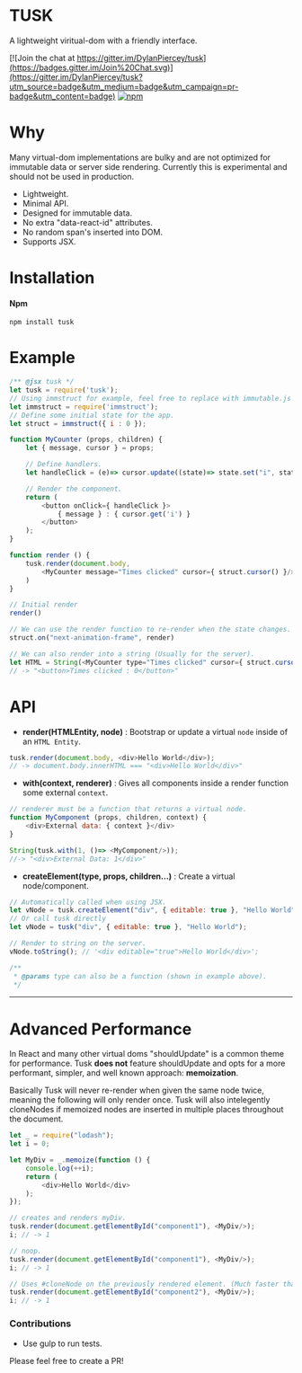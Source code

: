 # TUSK

A lightweight viritual-dom with a friendly interface.

[![Join the chat at https://gitter.im/DylanPiercey/tusk](https://badges.gitter.im/Join%20Chat.svg)](https://gitter.im/DylanPiercey/tusk?utm_source=badge&utm_medium=badge&utm_campaign=pr-badge&utm_content=badge)
[![npm](https://img.shields.io/npm/dm/tusk.svg)](https://www.npmjs.com/package/tusk)

# Why
Many virtual-dom implementations are bulky and are not optimized for immutable data or server side rendering.
Currently this is experimental and should not be used in production.

* Lightweight.
* Minimal API.
* Designed for immutable data.
* No extra "data-react-id" attributes.
* No random span's inserted into DOM.
* Supports JSX.

# Installation

#### Npm
```console
npm install tusk
```

# Example

```javascript
/** @jsx tusk */
let tusk = require('tusk');
// Using immstruct for example, feel free to replace with immutable.js or others.
let immstruct = require('immstruct');
// Define some initial state for the app.
let struct = immstruct({ i : 0 });

function MyCounter (props, children) {
    let { message, cursor } = props;

    // Define handlers.
    let handleClick = (e)=> cursor.update((state)=> state.set("i", state.get("i") + 1));

    // Render the component.
    return (
        <button onClick={ handleClick }>
            { message } : { cursor.get('i') }
        </button>
    );
}

function render () {
    tusk.render(document.body,
        <MyCounter message="Times clicked" cursor={ struct.cursor() }/>
    )
}

// Initial render
render()

// We can use the render function to re-render when the state changes.
struct.on("next-animation-frame", render)

// We can also render into a string (Usually for the server).
let HTML = String(<MyCounter type="Times clicked" cursor={ struct.cursor() }/>);
// -> "<button>Times clicked : 0</button>"
```

# API
+ **render(HTMLEntity, node)** : Bootstrap or update a virtual `node` inside of an `HTML Entity`.

```javascript
tusk.render(document.body, <div>Hello World</div>);
// -> document.body.innerHTML === "<div>Hello World</div>"
```

+ **with(context, renderer)** : Gives all components inside a render function some external `context`.


```javascript
// renderer must be a function that returns a virtual node.
function MyComponent (props, children, context) {
    <div>External data: { context }</div>
}

String(tusk.with(1, ()=> <MyComponent/>));
//-> "<div>External Data: 1</div>"
```

+ **createElement(type, props, children...)** : Create a virtual node/component.

```javascript
// Automatically called when using JSX.
let vNode = tusk.createElement("div", { editable: true }, "Hello World");
// Or call tusk directly
let vNode = tusk("div", { editable: true }, "Hello World");

// Render to string on the server.
vNode.toString(); // '<div editable="true">Hello World</div>';

/**
 * @params type can also be a function (shown in example above).
 */
```

---

# Advanced Performance
In React and many other virtual doms "shouldUpdate" is a common theme for performance.
Tusk **does not** feature shouldUpdate and opts for a more performant, simpler, and well known approach: **memoization**.

Basically Tusk will never re-render when given the same node twice, meaning the following will only render once.
Tusk will also intelegently cloneNodes if memoized nodes are inserted in multiple places throughout the document.

```javascript
let _ = require("lodash");
let i = 0;

let MyDiv = _.memoize(function () {
    console.log(++i);
    return (
        <div>Hello World</div>
    );
});

// creates and renders myDiv.
tusk.render(document.getElementById("component1"), <MyDiv/>);
i; // -> 1

// noop.
tusk.render(document.getElementById("component1"), <MyDiv/>);
i; // -> 1

// Uses #cloneNode on the previously rendered element. (Much faster than creating it).
tusk.render(document.getElementById("component2"), <MyDiv/>);
i; // -> 1
```

### Contributions

* Use gulp to run tests.

Please feel free to create a PR!
